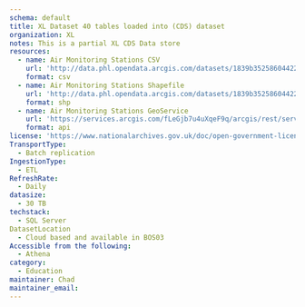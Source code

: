 ```yaml
---
schema: default
title: XL Dataset 40 tables loaded into (CDS) dataset
organization: XL
notes: This is a partial XL CDS Data store
resources:
  - name: Air Monitoring Stations CSV
    url: 'http://data.phl.opendata.arcgis.com/datasets/1839b35258604422b0b520cbb668df0d_0.csv'
    format: csv
  - name: Air Monitoring Stations Shapefile
    url: 'http://data.phl.opendata.arcgis.com/datasets/1839b35258604422b0b520cbb668df0d_0.zip'
    format: shp
  - name: Air Monitoring Stations GeoService
    url: 'https://services.arcgis.com/fLeGjb7u4uXqeF9q/arcgis/rest/services/Air_Monitoring_Stations/FeatureServer/0/query'
    format: api
license: 'https://www.nationalarchives.gov.uk/doc/open-government-licence/version/3/'
TransportType:
  - Batch replication
IngestionType:
  - ETL 
RefreshRate:
  - Daily
datasize:
  - 30 TB
techstack:
  - SQL Server
DatasetLocation
  - Cloud based and available in BOS03
Accessible from the following:
  - Athena
category:
  - Education
maintainer: Chad 
maintainer_email: 
---
```


